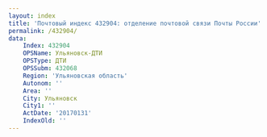 ```yaml
---
layout: index
title: 'Почтовый индекс 432904: отделение почтовой связи Почты России'
permalink: /432904/
data:
    Index: 432904
    OPSName: Ульяновск-ДТИ
    OPSType: ДТИ
    OPSSubm: 432068
    Region: 'Ульяновская область'
    Autonom: ''
    Area: ''
    City: Ульяновск
    City1: ''
    ActDate: '20170131'
    IndexOld: ''
---
```

